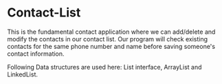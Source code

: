 # Contact-List

This is the fundamental contact application where we can add/delete and modify the contacts in our contact list.
Our program will check existing contacts for the same phone number and name before saving someone's contact information.

Following Data structures are used here: List interface, ArrayList and LinkedList. 
